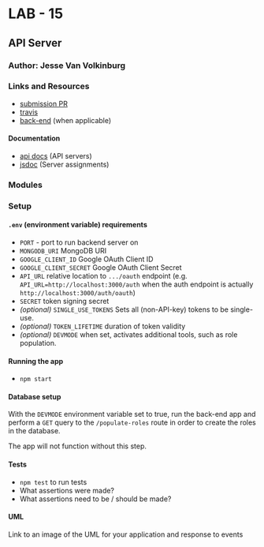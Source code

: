 # LAB - 15

## API Server

### Author: Jesse Van Volkinburg

### Links and Resources
* [submission PR](https://github.com/401-advanced-javascript-jv/15-api-server/pull/1)
* [travis](https://www.travis-ci.com/401-advanced-javascript-jv/15-api-server)
* [back-end]() (when applicable)

#### Documentation
* [api docs](http://xyz.com) (API servers)
* [jsdoc](http://xyz.com) (Server assignments)

### Modules

### Setup

#### `.env` (environment variable) requirements
- `PORT` - port to run backend server on
- `MONGODB_URI` MongoDB URI
- `GOOGLE_CLIENT_ID` Google OAuth Client ID
- `GOOGLE_CLIENT_SECRET` Google OAuth Client Secret
- `API_URL` relative location to `.../oauth` endpoint (e.g. `API_URL=http://localhost:3000/auth` when the auth endpoint
 is 
actually
`http://localhost:3000/auth/oauth`)
- `SECRET` token signing secret
- _(optional)_ `SINGLE_USE_TOKENS` Sets all (non-API-key) tokens to be single-use.
- _(optional)_ `TOKEN_LIFETIME` duration of token validity
- _(optional)_ `DEVMODE` when set, activates additional tools, such as role population.

#### Running the app
* `npm start`

#### Database setup

With the `DEVMODE` environment variable set to true, run the back-end app and perform a `GET` query to the 
`/populate-roles` route in order to create the roles in the database.

The app will not function without this step.
  
#### Tests
* `npm test` to run tests
* What assertions were made?
* What assertions need to be / should be made?

#### UML
Link to an image of the UML for your application and response to events
